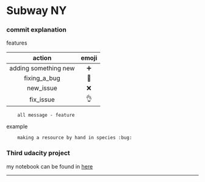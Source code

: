 # Subway NY

### commit explanation

features

|        action        |       emoji       |
|:--------------------:|:-----------------:|
| adding something new | :heavy_plus_sign: |
|    fixing_a_bug      |      :bug:        |
|    new_issue         |       :x:         |
|    fix_issue         |    :ok_hand:      |


```
    all message - feature
```

example

```
    making a resource by hand in species :bug:
```   

### Third udacity project

my notebook can be found in [here](https://github.com/oliveira-andre/subway_ny/blob/master/analyzing-subway-data-ndfdsi.ipynb)

---

